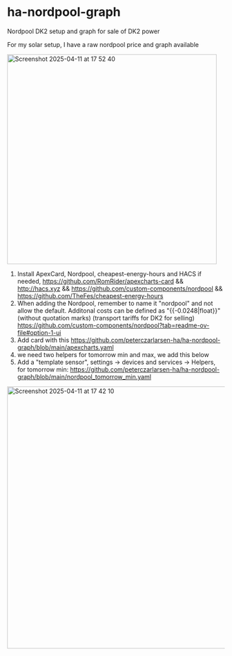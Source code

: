 # ha-nordpool-graph
Nordpool DK2 setup and graph for sale of DK2 power

For my solar setup, I have a raw nordpool price and graph available 

<img width="485" alt="Screenshot 2025-04-11 at 17 52 40" src="https://github.com/user-attachments/assets/193d388e-5705-46a0-b1df-9c32c4d656f7" />

1) Install ApexCard, Nordpool, cheapest-energy-hours and HACS if needed, https://github.com/RomRider/apexcharts-card && http://hacs.xyz && https://github.com/custom-components/nordpool && https://github.com/TheFes/cheapest-energy-hours
2) When adding the Nordpool, remember to name it "nordpool" and not allow the default. Additonal costs can be defined as "{{-0.0248|float}}" (without quotation marks) (transport tariffs for DK2 for selling) https://github.com/custom-components/nordpool?tab=readme-ov-file#option-1-ui
3) Add card with this https://github.com/peterczarlarsen-ha/ha-nordpool-graph/blob/main/apexcharts.yaml
4) we need two helpers for tomorrow min and max, we add this below
5) Add a "template sensor", settings -> devices and services -> Helpers, for tomorrow min: https://github.com/peterczarlarsen-ha/ha-nordpool-graph/blob/main/nordpool_tomorrow_min.yaml
<img width="606" alt="Screenshot 2025-04-11 at 17 42 10" src="https://github.com/user-attachments/assets/44710335-5708-453c-a28e-b961e8d8509c" />
   

